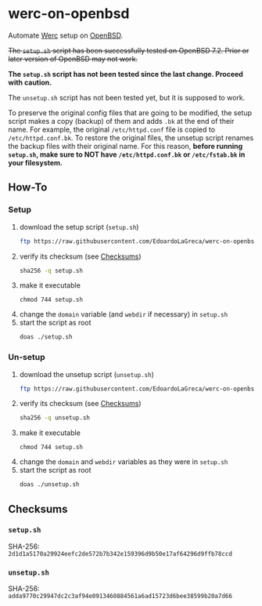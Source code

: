 # werc-on-openbsd

Automate [Werc](http://werc.cat-v.org/) setup on [OpenBSD](https://www.openbsd.org/).

~~The `setup.sh` script has been successfully tested on OpenBSD 7.2. Prior or later version of OpenBSD may not work.~~

**The `setup.sh` script has not been tested since the last change. Proceed with caution.**

The `unsetup.sh` script has not been tested yet, but it is supposed to work.

To preserve the original config files that are going to be modified, the setup script makes a copy (backup) of them and adds `.bk` at the end of their name. For example, the original `/etc/httpd.conf` file is copied to `/etc/httpd.conf.bk`. To restore the original files, the unsetup script renames the backup files with their original name. For this reason, **before running `setup.sh`, make sure to NOT have `/etc/httpd.conf.bk` or `/etc/fstab.bk` in your filesystem.**

## How-To

### Setup

 1. download the setup script (`setup.sh`)
    ```sh
    ftp https://raw.githubusercontent.com/EdoardoLaGreca/werc-on-openbsd/main/setup.sh
    ```
 2. verify its checksum (see [Checksums](#checksums))
    ```sh
    sha256 -q setup.sh
    ```
 3. make it executable
    ```
    chmod 744 setup.sh
    ```
 4. change the `domain` variable (and `webdir` if necessary) in `setup.sh`
 5. start the script as root
    ```sh
    doas ./setup.sh
    ```

### Un-setup

 1. download the unsetup script (`unsetup.sh`)
    ```sh
    ftp https://raw.githubusercontent.com/EdoardoLaGreca/werc-on-openbsd/main/unsetup.sh
    ```
 2. verify its checksum (see [Checksums](#checksums))
    ```sh
    sha256 -q unsetup.sh
    ```
 3. make it executable
    ```
    chmod 744 setup.sh
    ```
 4. change the `domain` and `webdir` variables as they were in `setup.sh`
 5. start the script as root
    ```sh
    doas ./unsetup.sh
    ```

## Checksums

### `setup.sh`

SHA-256: `2d1d1a5170a29924eefc2de572b7b342e159396d9b50e17af64296d9ffb78ccd`

### `unsetup.sh`

SHA-256: `adda9770c29947dc2c3af94e0913460884561a6ad15723d6bee38599b20a7d66`
